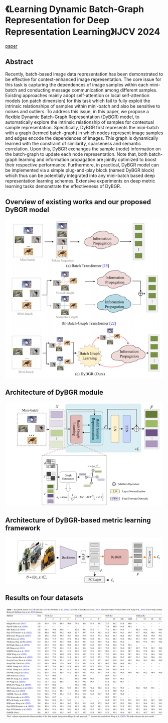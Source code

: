# 《Learning Dynamic Batch-Graph Representation for Deep Representation Learning》IJCV 2024

[paper](https://link.springer.com/article/10.1007/s11263-024-02175-8) &nbsp;&nbsp;

## Abstract
Recently, batch-based image data representation has been demonstrated to be effective for context-enhanced image representation. The core issue for this task is capturing the dependences of image samples within each mini-batch and conducting
message communication among different samples. Existing approaches mainly adopt self-attention or local self-attention
models (on patch dimension) for this task which fail to fully exploit the intrinsic relationships of samples within mini-batch
and also be sensitive to noises and outliers. To address this issue, in this paper, we propose a flexible Dynamic Batch-Graph
Representation (DyBGR) model, to automatically explore the intrinsic relationship of samples for contextual sample representation. Specifically, DyBGR first represents the mini-batch with a graph (termed batch-graph) in which nodes represent
image samples and edges encode the dependences of images. This graph is dynamically learned with the constraint of similarity, sparseness and semantic correlation. Upon this, DyBGR exchanges the sample (node) information on the batch-graph
to update each node representation. Note that, both batch-graph learning and information propagation are jointly optimized to
boost their respective performance. Furthermore, in practical, DyBGR model can be implemented via a simple plug-and-play
block (named DyBGR block) which thus can be potentially integrated into any mini-batch based deep representation learning
schemes. Extensive experiments on deep metric learning tasks demonstrate the effectiveness of DyBGR.

## Overview of existing works and our proposed DyBGR model
![overview](https://github.com/SissiW/DyBGR/blob/main/overview.png)

## Architecture of DyBGR module
![DyBGR](https://github.com/SissiW/DyBGR/blob/main/DyBGR.png)

## Architecture of DyBGR-based metric learning framework
![metric_learning](https://github.com/SissiW/DyBGR/blob/main/metric_learning.png)

## Results on four datasets
![results](https://github.com/SissiW/DyBGR/blob/main/results.png)




